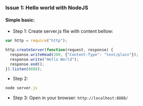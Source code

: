 
### Issue 1: Hello world with NodeJS

#### Simple basic:
- Step 1: Create server.js flie with content bellow:
```javascript
var http = require("http");

http.createServer(function(request, response) {
  response.writeHead(200, {"Content-Type": "text/plain"});
  response.write("Hello World");
  response.end();
}).listen(8888);
```

- Step 2: 
```javascript
node server.js
```
- Step 3: Open in your browser:
```http://localhost:8888/```
